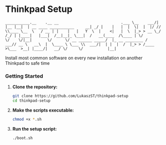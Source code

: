 # Thinkpad Setup
``
___________.__    .__ __                            .___
\__    ___/|  |__ |__|  | __ ____ ___________     __| _/
  |    |   |  |  \|  |  |/ //    \\____ \__  \   / __ |
  |    |   |   Y  \  |    <|   |  \  |_> > __ \_/ /_/ |
  |____|   |___|  /__|__|_ \___|  /   __(____  /\____ |
                \/        \/    \/|__|       \/      \/
               __
  ______ _____/  |_ __ ________
 /  ___// __ \   __\  |  \____ \
 \___ \\  ___/|  | |  |  /  |_> >
/____  >\___  >__| |____/|   __/
     \/     \/           |__|
``

Install most common software on every new installation on another Thinkpad to safe time

### Getting Started

1. **Clone the repository:**

    ```sh
    git clone https://github.com/LukaszST/thinkpad-setup
    cd thinkpad-setup
    ```

2. **Make the scripts executable:**

    ```sh
    chmod +x *.sh
    ```

3. **Run the setup script:**

    ```sh
    ./boot.sh
    ```